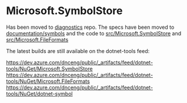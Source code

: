 # Microsoft.SymbolStore

Has been moved to [diagnostics](https://github.com/dotnet/diagnostics) repo. The specs have been moved to [documentation/symbols](https://github.com/dotnet/diagnostics/tree/main/documentation/symbols) and the code to [src/Microsoft.SymbolStore](https://github.com/dotnet/diagnostics/tree/main/src/Microsoft.SymbolStore) and [src/Microsoft.FileFormats](https://github.com/dotnet/diagnostics/tree/main/src/Microsoft.FileFormats)

The latest builds are still available on the dotnet-tools feed:

https://dev.azure.com/dnceng/public/_artifacts/feed/dotnet-tools/NuGet/Microsoft.SymbolStore
https://dev.azure.com/dnceng/public/_artifacts/feed/dotnet-tools/NuGet/Microsoft.FileFormats
https://dev.azure.com/dnceng/public/_artifacts/feed/dotnet-tools/NuGet/dotnet-symbol
